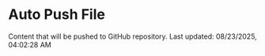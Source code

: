 # Auto Push File

Content that will be pushed to GitHub repository.
Last updated: 08/23/2025, 04:02:28 AM